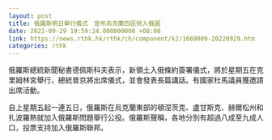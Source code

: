 ```yaml
---
layout: post
title: 俄羅斯明日舉行儀式　宣布烏克蘭四區併入俄國
date: 2022-09-29 19:59:24.000000000 +08:00
link: https://news.rthk.hk/rthk/ch/component/k2/1669009-20220929.htm
categories: rthk
---
```


俄羅斯總統新聞秘書德佩斯科夫表示，新領土入俄條約簽署儀式，將於星期五在克里姆林宮舉行，總統普京將出席儀式，並會發表長篇講話。有國家杜馬議員獲邀請出席活動。

自上星期五起一連五日，俄羅斯在烏克蘭東部的頓涅茨克、盧甘斯克、赫爾松州和扎波羅熱就加入俄羅斯問題舉行公投。俄羅斯聲稱，各地分別有超過八成至九成人口，投票支持加入俄羅斯聯邦。
